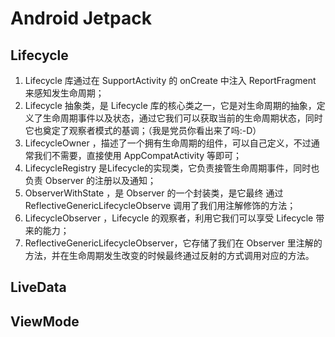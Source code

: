 # Android Jetpack

## Lifecycle

1. Lifecycle 库通过在 SupportActivity 的 onCreate 中注入 ReportFragment 来感知发生命周期；
2. Lifecycle 抽象类，是 Lifecycle 库的核心类之一，它是对生命周期的抽象，定义了生命周期事件以及状态，通过它我们可以获取当前的生命周期状态，同时它也奠定了观察者模式的基调；（我是党员你看出来了吗:-D）
3. LifecycleOwner ，描述了一个拥有生命周期的组件，可以自己定义，不过通常我们不需要，直接使用 AppCompatActivity 等即可；
4. LifecycleRegistry 是Lifecycle的实现类，它负责接管生命周期事件，同时也负责 Observer 的注册以及通知；
5. ObserverWithState ，是 Observer 的一个封装类，是它最终 通过 ReflectiveGenericLifecycleObserve 调用了我们用注解修饰的方法；
6. LifecycleObserver ，Lifecycle 的观察者，利用它我们可以享受 Lifecycle 带来的能力；
7. ReflectiveGenericLifecycleObserver，它存储了我们在 Observer 里注解的方法，并在生命周期发生改变的时候最终通过反射的方式调用对应的方法。

## LiveData

## ViewMode